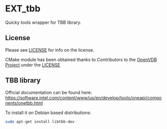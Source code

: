 # EXT_tbb

Quicky tools wrapper for TBB library.

License
-------
Please see [LICENSE](LICENSE) for info on the license.

CMake module has been obtained thanks to Contributors to the [OpenVDB Project](https://github.com/AcademySoftwareFoundation/openvdb/blob/master/cmake/FindTBB.cmake) under the [LICENSE](cmake/Modules/LICENSE)

TBB library
-----------

Official documentation can be found here: https://software.intel.com/content/www/us/en/develop/tools/oneapi/components/onetbb.html

To install it on Debian based distributions:
```bash
sudo apt-get install libtbb-dev
```
